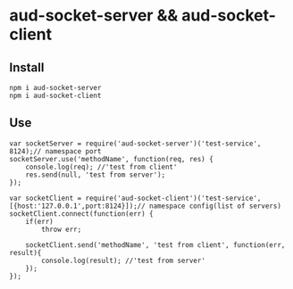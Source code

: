 # aud-socket-server && aud-socket-client

## Install
    npm i aud-socket-server
    npm i aud-socket-client

## Use
    var socketServer = require('aud-socket-server')('test-service', 8124);// namespace port
    socketServer.use('methodName', function(req, res) {
        console.log(req); //'test from client'
        res.send(null, 'test from server');
    });

    var socketClient = require('aud-socket-client')('test-service', [{host:'127.0.0.1',port:8124}]);// namespace config(list of servers)
    socketClient.connect(function(err) {
        if(err)
            throw err;

        socketClient.send('methodName', 'test from client', function(err, result){
            console.log(result); //'test from server'
        });
    });


